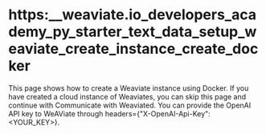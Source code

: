 # https:\_\_weaviate.io_developers_academy_py_starter_text_data_setup_weaviate_create_instance_create_docker

This page shows how to create a Weaviate instance using Docker. If you have created a cloud instance of Weaviates, you can skip this page and continue with Communicate with Weaviated. You can provide the OpenAI API key to WeAViate through headers={"X-OpenAI-Api-Key": \<YOUR_KEY>}.
